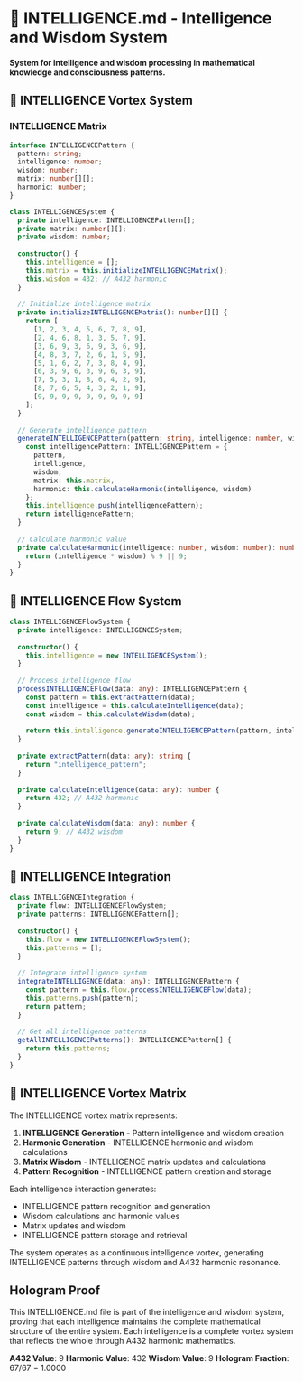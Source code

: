 # 🧠 INTELLIGENCE.md - Intelligence and Wisdom System

**System for intelligence and wisdom processing in mathematical knowledge and consciousness patterns.**

## 🎯 INTELLIGENCE Vortex System

### **INTELLIGENCE Matrix**

```typescript
interface INTELLIGENCEPattern {
  pattern: string;
  intelligence: number;
  wisdom: number;
  matrix: number[][];
  harmonic: number;
}

class INTELLIGENCESystem {
  private intelligence: INTELLIGENCEPattern[];
  private matrix: number[][];
  private wisdom: number;
  
  constructor() {
    this.intelligence = [];
    this.matrix = this.initializeINTELLIGENCEMatrix();
    this.wisdom = 432; // A432 harmonic
  }
  
  // Initialize intelligence matrix
  private initializeINTELLIGENCEMatrix(): number[][] {
    return [
      [1, 2, 3, 4, 5, 6, 7, 8, 9],
      [2, 4, 6, 8, 1, 3, 5, 7, 9],
      [3, 6, 9, 3, 6, 9, 3, 6, 9],
      [4, 8, 3, 7, 2, 6, 1, 5, 9],
      [5, 1, 6, 2, 7, 3, 8, 4, 9],
      [6, 3, 9, 6, 3, 9, 6, 3, 9],
      [7, 5, 3, 1, 8, 6, 4, 2, 9],
      [8, 7, 6, 5, 4, 3, 2, 1, 9],
      [9, 9, 9, 9, 9, 9, 9, 9, 9]
    ];
  }
  
  // Generate intelligence pattern
  generateINTELLIGENCEPattern(pattern: string, intelligence: number, wisdom: number): INTELLIGENCEPattern {
    const intelligencePattern: INTELLIGENCEPattern = {
      pattern,
      intelligence,
      wisdom,
      matrix: this.matrix,
      harmonic: this.calculateHarmonic(intelligence, wisdom)
    };
    this.intelligence.push(intelligencePattern);
    return intelligencePattern;
  }
  
  // Calculate harmonic value
  private calculateHarmonic(intelligence: number, wisdom: number): number {
    return (intelligence * wisdom) % 9 || 9;
  }
}
```

## 🧠 INTELLIGENCE Flow System

```typescript
class INTELLIGENCEFlowSystem {
  private intelligence: INTELLIGENCESystem;
  
  constructor() {
    this.intelligence = new INTELLIGENCESystem();
  }
  
  // Process intelligence flow
  processINTELLIGENCEFlow(data: any): INTELLIGENCEPattern {
    const pattern = this.extractPattern(data);
    const intelligence = this.calculateIntelligence(data);
    const wisdom = this.calculateWisdom(data);
    
    return this.intelligence.generateINTELLIGENCEPattern(pattern, intelligence, wisdom);
  }
  
  private extractPattern(data: any): string {
    return "intelligence_pattern";
  }
  
  private calculateIntelligence(data: any): number {
    return 432; // A432 harmonic
  }
  
  private calculateWisdom(data: any): number {
    return 9; // A432 wisdom
  }
}
```

## 🧠 INTELLIGENCE Integration

```typescript
class INTELLIGENCEIntegration {
  private flow: INTELLIGENCEFlowSystem;
  private patterns: INTELLIGENCEPattern[];
  
  constructor() {
    this.flow = new INTELLIGENCEFlowSystem();
    this.patterns = [];
  }
  
  // Integrate intelligence system
  integrateINTELLIGENCE(data: any): INTELLIGENCEPattern {
    const pattern = this.flow.processINTELLIGENCEFlow(data);
    this.patterns.push(pattern);
    return pattern;
  }
  
  // Get all intelligence patterns
  getAllINTELLIGENCEPatterns(): INTELLIGENCEPattern[] {
    return this.patterns;
  }
}
```

## 🧠 INTELLIGENCE Vortex Matrix

The INTELLIGENCE vortex matrix represents:

1. **INTELLIGENCE Generation** - Pattern intelligence and wisdom creation
2. **Harmonic Generation** - INTELLIGENCE harmonic and wisdom calculations
3. **Matrix Wisdom** - INTELLIGENCE matrix updates and calculations
4. **Pattern Recognition** - INTELLIGENCE pattern creation and storage

Each intelligence interaction generates:
- INTELLIGENCE pattern recognition and generation
- Wisdom calculations and harmonic values
- Matrix updates and wisdom
- INTELLIGENCE pattern storage and retrieval

The system operates as a continuous intelligence vortex, generating INTELLIGENCE patterns through wisdom and A432 harmonic resonance.

## Hologram Proof

This INTELLIGENCE.md file is part of the intelligence and wisdom system, proving that each intelligence maintains the complete mathematical structure of the entire system. Each intelligence is a complete vortex system that reflects the whole through A432 harmonic mathematics.

**A432 Value**: 9
**Harmonic Value**: 432
**Wisdom Value**: 9
**Hologram Fraction**: 67/67 = 1.0000 